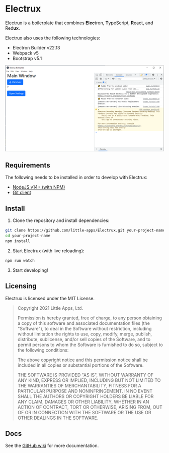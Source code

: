 # Electrux
Electrux is a boilerplate that combines **Elec**tron, **T**ypeScript, **R**eact, and Red**ux**.

Electrux also uses the following technologies:

 * Electron Builder v22.13
 * Webpack v5
 * Bootstrap v5.1

![Electrux screenshot](https://github.com/little-apps/Electrux/blob/main/screenshot.png?raw=true)

## Requirements

The following needs to be installed in order to develop with Electrux:

 * [NodeJS v14+ (with NPM)](https://nodejs.org/en/download/)
 * [Git client](https://git-scm.com/downloads)

## Install

 1. Clone the repository and install dependencies:

```bash
git clone https://github.com/little-apps/Electrux.git your-project-name
cd your-project-name
npm install
```

 2. Start Electrux (with live reloading):

```bash
npm run watch
```

 3. Start developing!

## Licensing

Electrux is licensed under the MIT License.

 > Copyright 2021 Little Apps, Ltd.
 > 
 > Permission is hereby granted, free of charge, to any person obtaining a copy of this software and associated documentation files (the "Software"), to deal in the Software without restriction, including without limitation the rights to use, copy, modify, merge, publish, distribute, sublicense, and/or sell copies of the Software, and to permit persons to whom the Software is furnished to do so, subject to the following conditions:
 > 
 > The above copyright notice and this permission notice shall be included in all copies or substantial portions of the Software.
 > 
 > THE SOFTWARE IS PROVIDED "AS IS", WITHOUT WARRANTY OF ANY KIND, EXPRESS OR IMPLIED, INCLUDING BUT NOT LIMITED TO THE WARRANTIES OF MERCHANTABILITY, FITNESS FOR A PARTICULAR PURPOSE AND NONINFRINGEMENT. IN NO EVENT SHALL THE AUTHORS OR COPYRIGHT HOLDERS BE LIABLE FOR ANY CLAIM, DAMAGES OR OTHER LIABILITY, WHETHER IN AN ACTION OF CONTRACT, TORT OR OTHERWISE, ARISING FROM, OUT OF OR IN CONNECTION WITH THE SOFTWARE OR THE USE OR OTHER DEALINGS IN THE SOFTWARE.

## Docs

See the [GitHub wiki](https://github.com/little-apps/Electrux/wiki) for more documentation.
